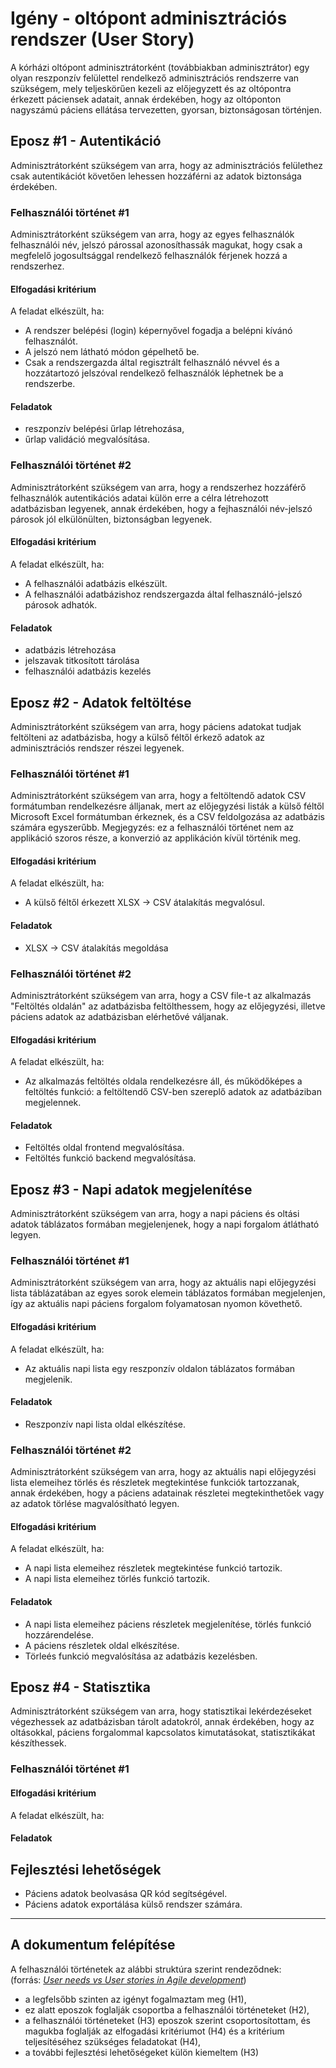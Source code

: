 # Igény - oltópont adminisztrációs rendszer (User Story)

A kórházi oltópont adminisztrátorként (továbbiakban adminisztrátor) egy olyan reszponzív felülettel rendelkező adminisztrációs rendszerre van szükségem, mely teljeskörűen kezeli az előjegyzett és az oltópontra érkezett páciensek adatait, annak érdekében, hogy az oltóponton nagyszámú páciens ellátása tervezetten, gyorsan, biztonságosan történjen.

## Eposz #1 - Autentikáció

Adminisztrátorként szükségem van arra, hogy az adminisztrációs felülethez csak autentikációt követően lehessen hozzáférni az adatok biztonsága érdekében.

### Felhasználói történet #1

Adminisztrátorként szükségem van arra, hogy az egyes felhasználók felhasználói név, jelszó párossal azonosíthassák magukat, hogy csak a megfelelő jogosultsággal rendelkező felhasználók férjenek hozzá a rendszerhez.

#### Elfogadási kritérium

A feladat elkészült, ha:

- A rendszer belépési (login) képernyővel fogadja a belépni kívánó felhasználót.
- A jelszó nem látható módon gépelhető be.
- Csak a rendszergazda által regisztrált felhasználó névvel és a hozzátartozó jelszóval rendelkező felhasználók léphetnek be a rendszerbe.

#### Feladatok

- reszponzív belépési űrlap létrehozása,
- űrlap validáció megvalósítása.

### Felhasználói történet #2

Adminisztrátorként szükségem van arra, hogy a rendszerhez hozzáférő felhasználók autentikációs adatai külön erre a célra létrehozott adatbázisban legyenek, annak érdekében, hogy a fejhasználói név-jelszó párosok jól elkülönülten, biztonságban legyenek.

#### Elfogadási kritérium

A feladat elkészült, ha:

- A felhasználói adatbázis elkészült.
- A felhasználói adatbázishoz rendszergazda által felhasználó-jelszó párosok adhatók.

#### Feladatok

- adatbázis létrehozása
- jelszavak titkosított tárolása
- felhasználói adatbázis kezelés

## Eposz #2 - Adatok feltöltése

Adminisztrátorként szükségem van arra, hogy páciens adatokat tudjak feltölteni az adatbázisba, hogy a külső féltől érkező adatok az adminisztrációs rendszer részei legyenek.

### Felhasználói történet #1

Adminisztrátorként szükségem van arra, hogy a feltöltendő adatok CSV formátumban rendelkezésre álljanak, mert az előjegyzési listák a külső féltől Microsoft Excel formátumban érkeznek, és a CSV feldolgozása az adatbázis számára egyszerűbb. Megjegyzés: ez a felhasználói történet nem az applikáció szoros része, a konverzió az applikáción kívül történik meg.

#### Elfogadási kritérium

A feladat elkészült, ha:

- A külső féltől érkezett XLSX -> CSV átalakítás megvalósul.

#### Feladatok

- XLSX -> CSV átalakítás megoldása

### Felhasználói történet #2

Adminisztrátorként szükségem van arra, hogy a CSV file-t az alkalmazás "Feltöltés oldalán" az adatbázisba feltölthessem, hogy az előjegyzési, illetve páciens adatok az adatbázisban elérhetővé váljanak.

#### Elfogadási kritérium

A feladat elkészült, ha:

- Az alkalmazás feltöltés oldala rendelkezésre áll, és működőképes a feltöltés funkció: a feltöltendő CSV-ben szereplő adatok az adatbáziban megjelennek.

#### Feladatok

- Feltöltés oldal frontend megvalósítása.
- Feltöltés funkció backend megvalósítása.

## Eposz #3 - Napi adatok megjelenítése

Adminisztrátorként szükségem van arra, hogy a napi páciens és oltási adatok táblázatos formában megjelenjenek, hogy a napi forgalom átlátható legyen.

### Felhasználói történet #1

Adminisztrátorként szükségem van arra, hogy az aktuális napi előjegyzési lista táblázatában az egyes sorok elemein  táblázatos formában megjelenjen, így az aktuális napi páciens forgalom folyamatosan nyomon követhető.

#### Elfogadási kritérium

A feladat elkészült, ha:

- Az aktuális napi lista egy reszponzív oldalon táblázatos formában megjelenik.

#### Feladatok

- Reszponzív napi lista oldal elkészítése.

### Felhasználói történet #2

Adminisztrátorként szükségem van arra, hogy az aktuális napi előjegyzési lista elemeihez törlés és részletek megtekintése funkciók tartozzanak, annak érdekében, hogy a páciens adatainak részletei megtekinthetőek vagy az adatok törlése magvalósítható legyen.

#### Elfogadási kritérium

A feladat elkészült, ha:

- A napi lista elemeihez részletek megtekintése funkció tartozik.
- A napi lista elemeihez törlés funkció tartozik.

#### Feladatok

- A napi lista elemeihez páciens részletek megjelenítése, törlés funkció hozzárendelése.
- A páciens részletek oldal elkészítése.
- Törleés funkció megvalósítása az adatbázis kezelésben.

## Eposz #4 - Statisztika

Adminisztrátorként szükségem van arra, hogy statisztikai lekérdezéseket végezhessek az adatbázisban tárolt adatokról, annak érdekében, hogy az oltásokkal, páciens forgalommal kapcsolatos kimutatásokat, statisztikákat készíthessek.

### Felhasználói történet #1

#### Elfogadási kritérium

A feladat elkészült, ha:

#### Feladatok

## Fejlesztési lehetőségek

- Páciens adatok beolvasása QR kód segítségével.
- Páciens adatok exportálása külső rendszer számára.

---

## A dokumentum felépítése

A felhasználói történetek az alábbi struktúra szerint rendeződnek:  
(forrás: *[User needs vs User stories in Agile development](https://salmapatel.co.uk/academia/user-needs-vs-user-stories-in-agile)*)

- a legfelsőbb szinten az igényt fogalmaztam meg (H1),
- ez alatt eposzok foglalják csoportba a felhasználói történeteket (H2),
- a felhasználói történeteket (H3) eposzok szerint csoportosítottam, és magukba foglalják az elfogadási kritériumot (H4) és a kritérium teljesítéséhez szükséges feladatokat (H4),
- a további fejlesztési lehetőségeket külön kiemeltem (H3)
